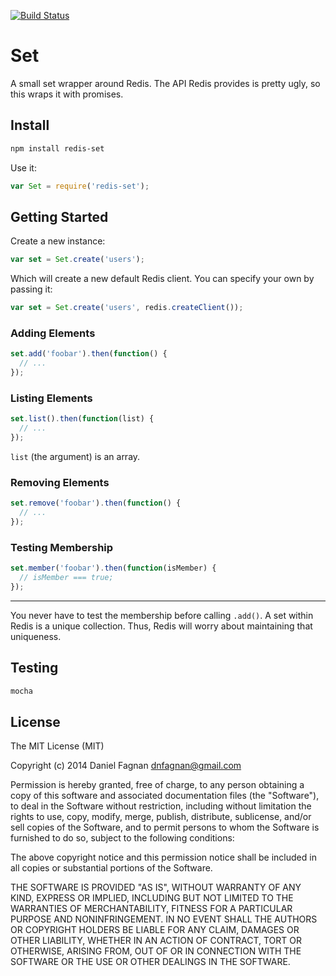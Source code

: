 [![Build Status](https://travis-ci.org/TheHydroImpulse/set.svg)](https://travis-ci.org/TheHydroImpulse/set)

# Set

A small set wrapper around Redis. The API Redis provides is pretty ugly, so this wraps it with promises.


## Install

```bash
npm install redis-set
```

Use it:

```js
var Set = require('redis-set');
```

## Getting Started

Create a new instance:

```js
var set = Set.create('users');
```

Which will create a new default Redis client. You can specify your own by passing it:

```js
var set = Set.create('users', redis.createClient());
```

### Adding Elements

```js
set.add('foobar').then(function() {
  // ...
});
```

### Listing Elements

```js
set.list().then(function(list) {
  // ...
});
```

`list` (the argument) is an array.

### Removing Elements

```js
set.remove('foobar').then(function() {
  // ...
});
```

### Testing Membership

```js
set.member('foobar').then(function(isMember) {
  // isMember === true;
});
```

---

You never have to test the membership before calling `.add()`. A set within Redis is a unique collection. Thus, Redis will worry about maintaining that uniqueness.

## Testing

```bash
mocha
```

## License

The MIT License (MIT)

Copyright (c) 2014 Daniel Fagnan <dnfagnan@gmail.com>

Permission is hereby granted, free of charge, to any person obtaining a copy
of this software and associated documentation files (the "Software"), to deal
in the Software without restriction, including without limitation the rights
to use, copy, modify, merge, publish, distribute, sublicense, and/or sell
copies of the Software, and to permit persons to whom the Software is
furnished to do so, subject to the following conditions:

The above copyright notice and this permission notice shall be included in all
copies or substantial portions of the Software.

THE SOFTWARE IS PROVIDED "AS IS", WITHOUT WARRANTY OF ANY KIND, EXPRESS OR
IMPLIED, INCLUDING BUT NOT LIMITED TO THE WARRANTIES OF MERCHANTABILITY,
FITNESS FOR A PARTICULAR PURPOSE AND NONINFRINGEMENT. IN NO EVENT SHALL THE
AUTHORS OR COPYRIGHT HOLDERS BE LIABLE FOR ANY CLAIM, DAMAGES OR OTHER
LIABILITY, WHETHER IN AN ACTION OF CONTRACT, TORT OR OTHERWISE, ARISING FROM,
OUT OF OR IN CONNECTION WITH THE SOFTWARE OR THE USE OR OTHER DEALINGS IN THE
SOFTWARE.